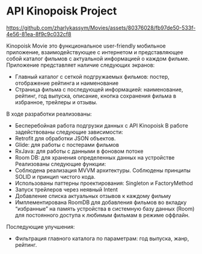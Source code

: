 # API Kinopoisk Project

https://github.com/zharlykassym/Movies/assets/80376028/fb97de50-533f-4e56-81ea-8f9c9c032cf8

Kinopoisk Movie это функциональное user-friendly мобильное приложение, взаимодействующее с интернетом и представляющее собой
каталог фильмов с актуальной информацией о каждом фильме.
Приложение представляет наличие следующих экранов:
- Главный каталог с сеткой подгружаемых фильмов: постер, отображение рейтинга и наименование
- Страница фильма с последующей информацией: наименование, рейтинг, год выпуска, описание, кнопка сохранения фильма в избранное, трейлеры и отзывы.

В ходе разработки реализованы:
- Бесперебойная работа подгрузки данных с API Kinopoisk
В работе задействованы следующие зависимости:
- Retrofit для обработки JSON объектов.
- Glide: для работы с постерами фильмов
- RxJava: для работы с данными в фоновом потоке
- Room DB: для хранения определенных данных на устройстве
Реализованы следующие функции:
- Соблюдена реализация MVVM архитектуры. Соблюдены принципы SOLID и принцип чистого кода.
- Использованы паттерны проектирования: Singleton и FactoryMethod
- Запуск трейлеров через неявный Intent 
- Добавление списка актуальных отзывов к каждому фильму
- Имплементирована RoomDB для добавления фильмов во вкладку “избранные” на память устройства в системную базу данных (Room)
для постоянного доступа к любимым фильмам в режиме оффлайн.

Последующие улучшения:
- Фильтрация главного каталога по параметрам: год выпуска, жанр, рейтинг.
